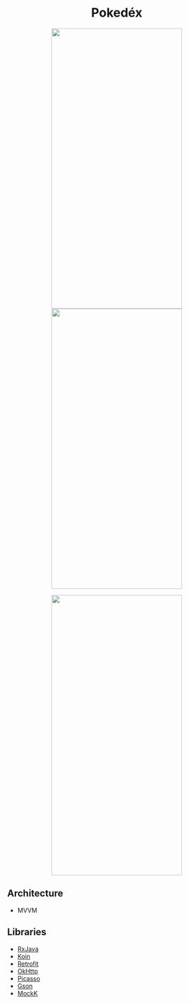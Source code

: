 <h1 align="center">Pokedéx</h1>

<p align="center">
  <img width="300" height="645" src="https://github.com/RamziJabali/pokedex-android/blob/main/ScreenShots/Screen%20Shot%202021-08-07%20at%209.35.53%20PM.png">
  <img width="300" height="645" src="https://github.com/RamziJabali/pokedex-android/blob/main/ScreenShots/Screen%20Shot%202021-08-07%20at%209.36.08%20PM.png">
</p>

<p align="center">
  <img width="300" height="645" src="https://github.com/RamziJabali/pokedex-android/blob/main/ScreenShots/pokedexAppRunning.gif">
</p>

## Architecture
- MVVM

## Libraries
- [RxJava](https://github.com/ReactiveX/RxJava)
- [Koin](https://insert-koin.io/)
- [Retrofit](https://square.github.io/retrofit/)
- [OkHttp](https://square.github.io/okhttp/)
- [Picasso](https://github.com/square/picasso)
- [Gson](https://github.com/google/gson)
- [MockK](https://mockk.io/)

